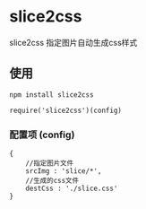 # slice2css
slice2css 指定图片自动生成css样式

## 使用

	npm install slice2css

	require('slice2css')(config)


### 配置项 (config)

	{
		//指定图片文件
		srcImg : 'slice/*',
		//生成的css文件
		destCss : './slice.css'
	}
